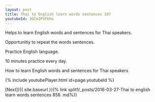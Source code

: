 ```yaml
---
layout: post
title: Thai to English learn words sentences 197 
youtubeId: 3GCmIPVFbho
---
```

 
 
Helps to learn English words and sentences for Thai speakers.

Opportunitiy to repeat the words sentences. 

Practice English language. 
 
10 minutes practice every day. 
 
How to learn English words and sentences for Thai speakers 
 
{% include youtubePlayer.html id=page.youtubeId %}
 
 
[Next]({{ site.baseurl }}{% link  split1/_posts/2016-03-27-Thai to english learn words sentences 856 .md%})
 
